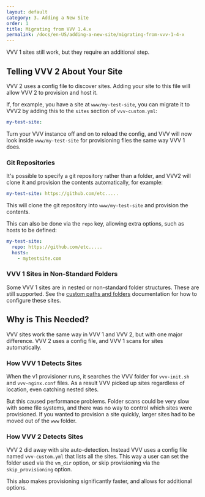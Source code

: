 ```yaml
---
layout: default
category: 3. Adding a New Site
order: 1
title: Migrating from VVV 1.4.x
permalink: /docs/en-US/adding-a-new-site/migrating-from-vvv-1-4-x
---
```


VVV 1 sites still work, but they require an additional step.

## Telling VVV 2 About Your Site

VVV 2 uses a config file to discover sites. Adding your site to this file will allow VVV 2 to provision and host it.

If, for example, you have a site at `www/my-test-site`, you can migrate it to VVV2 by adding this to the `sites` section of `vvv-custom.yml`:

```YAML
my-test-site:
```

Turn your VVV instance off and on to reload the config, and VVV will now look inside `www/my-test-site` for provisioning files the same way VVV 1 does.

### Git Repositories

It's possible to specify a git repository rather than a folder, and VVV2 will clone it and provision the contents automatically, for example:

```YAML
my-test-site: https://github.com/etc.....
```

This will clone the git repository into `www/my-test-site` and provision the contents.

This can also be done via the `repo` key, allowing extra options, such as hosts to be defined:

```YAML
my-test-site:
  repo: https://github.com/etc.....
  hosts:
    - mytestsite.com
```

### VVV 1 Sites in Non-Standard Folders

Some VVV 1 sites are in nested or non-standard folder structures. These are still supported. See the [custom paths and folders](custom-paths-and-folders/) documentation for how to configure these sites.

## Why is This Needed?

VVV sites work the same way in VVV 1 and VVV 2, but with one major difference. VVV 2 uses a config file, and VVV 1 scans for sites automatically.

### How VVV 1 Detects Sites

When the v1 provisioner runs, it searches the VVV folder for `vvv-init.sh` and `vvv-nginx.conf` files. As a result VVV picked up sites regardless of location, even catching nested sites.

But this caused performance problems. Folder scans could be very slow with some file systems, and there was no way to control which sites were provisioned. If you wanted to provision a site quickly, larger sites had to be moved out of the `www` folder.

### How VVV 2 Detects Sites

VVV 2 did away with site auto-detection. Instead VVV uses a config file named `vvv-custom.yml` that lists all the sites. This way a user can set the folder used via the `vm_dir` option, or skip provisioning via the `skip_provisioning` option.

This also makes provisioning significantly faster, and allows for additional options.
